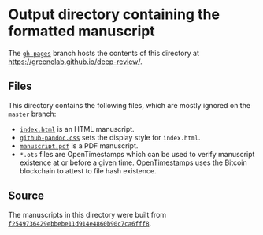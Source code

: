 # Output directory containing the formatted manuscript

The [`gh-pages`](https://github.com/greenelab/deep-review/tree/gh-pages) branch hosts the contents of this directory at https://greenelab.github.io/deep-review/.

## Files

This directory contains the following files, which are mostly ignored on the `master` branch:

+ [`index.html`](index.html) is an HTML manuscript.
+ [`github-pandoc.css`](github-pandoc.css) sets the display style for `index.html`.
+ [`manuscript.pdf`](manuscript.pdf) is a PDF manuscript.
+ `*.ots` files are OpenTimestamps which can be used to verify manuscript existence at or before a given time.
  [OpenTimestamps](opentimestamps.org) uses the Bitcoin blockchain to attest to file hash existence.

## Source

The manuscripts in this directory were built from
[`f2549736429ebbebe11d914e4860b90c7ca6fff8`](https://github.com/greenelab/deep-review/commit/f2549736429ebbebe11d914e4860b90c7ca6fff8).
